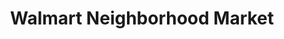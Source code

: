 ---
title: "Walmart Neighborhood Market"
url: /fort-worth/walmart-neighborhood-market/
shop: supermarket
---
